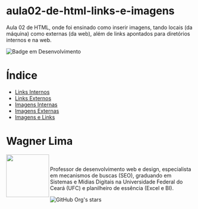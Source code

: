 # aula02-de-html-links-e-imagens
Aula 02 de HTML, onde foi ensinado como inserir imagens, tando locais (da máquina) como externas (da web), além de links apontados para diretórios internos e na web.

![Badge em Desenvolvimento](http://img.shields.io/static/v1?label=STATUS&message=EM%20DESENVOLVIMENTO&color=GREEN&style=for-the-badge)

# Índice 

* [Links Internos](#links-internos)
* [Links Externos](#links-externos)
* [Imagens Internas](#imagens-internas)
* [Imagens Externas](#imagens-externas)
* [Imagens e Links](#imagens-e-links)

# Wagner Lima
<img loading="lazy" src="https://avatars.githubusercontent.com/u/80631657?v=4" width=115 align=left>
<br>
<p> Professor de desenvolvimento web e design, especialista em mecanismos de buscas (SEO), graduando em Sistemas e Mídias Digitais na Universidade Federal do Ceará (UFC) e planilheiro de essência (Excel e BI). </p> 

![GitHub Org's stars](https://img.shields.io/github/stars/wagnerlimanet?style=social)
